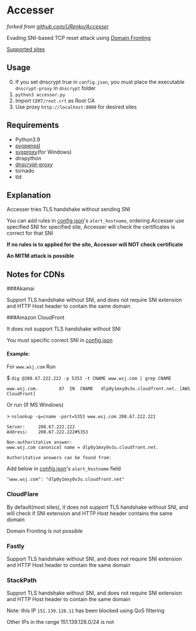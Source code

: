 # Accesser

*forked from [github.com/URenko/Accesser](https://github.com/URenko/Accesser)*

Evading SNI-based TCP reset attack using [Domain Fronting](https://en.wikipedia.org/wiki/Domain_fronting)

[Supported sites](https://notyet.yogas.ml/ac.yaml)

## Usage
0. If you set dnscrypt true in `config.json`, you must place the executable `dnscrypt-proxy` in `dnscrypt` folder
1. `python3 accesser.py` 
2. Import `CERT/root.crt` as Root CA
3. Use proxy `http://localhost:8000` for desired sites


## Requirements
- Python3.9
- [pyopenssl](https://pyopenssl.org/)
- [sysproxy](https://github.com/Noisyfox/sysproxy)(for Windows)
- dnspython
- [dnscrypt-proxy](https://github.com/jedisct1/dnscrypt-proxy)
- tornado
- tld



## Explanation

Accesser tries TLS handshake without sending SNI

You can add rules in [config.json](config.json.default)'s `alert_hostname`, ordering Accesser use specified SNI for specified site, Accesser will check the certificates is correct for that SNI

**If no rules is to applied for the site, Accesser will NOT check certificate**

**An MITM attack is possible**

## Notes for CDNs

###Akamai

Support TLS handshake without SNI, and does not require SNI extension and HTTP Host header to contain the same domain

###Amazon CloudFront


It does not support TLS handshake without SNI

You must specific correct SNI in [config.json](config.json.default)

#### Example:

For `www.wsj.com` 
Run

$ `dig @208.67.222.222 -p 5353 -t CNAME www.wsj.com | grep CNAME`

```
www.wsj.com.		87	IN	CNAME	dlp0y1mxy0v3u.cloudfront.net. [AWS CloudFront]
```

Or run (If MS Windows)

\> `nslookup -q=cname -port=5353 www.wsj.com 208.67.222.222`

```
Server:		208.67.222.222
Address:	208.67.222.222#5353

Non-authoritative answer:
www.wsj.com	canonical name = dlp0y1mxy0v3u.cloudfront.net.

Authoritative answers can be found from:
```

Add below in [config.json](cnfig.json.default)'s `alert_hostname` field

```
"www.wsj.com": "dlp0y1mxy0v3u.cloudfront.net"
```

### CloudFlare

By default(most sites), it does not support TLS handshake without SNI, and will check if SNI extension and HTTP Host header contains the same domain

Domain Fronting is not possible

### Fastly

Support TLS handshake without SNI, and does not require SNI extension and HTTP Host header to contain the same domain

### StackPath

Support TLS handshake without SNI, and does not require SNI extension and HTTP Host header to contain the same domain

Note: this IP `151.139.128.11` has been blocked using QoS filtering

Other IPs in the range 151.139.128.0/24 is not
